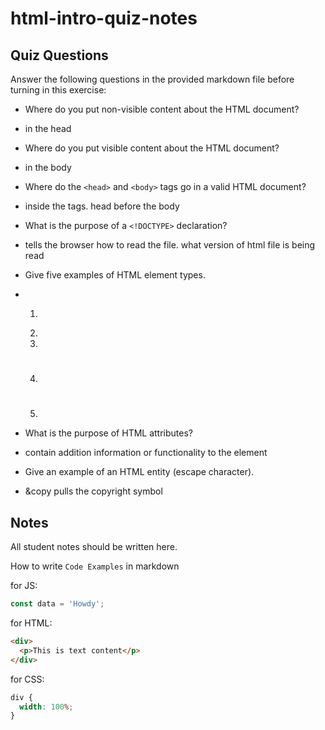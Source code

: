 # html-intro-quiz-notes

## Quiz Questions

Answer the following questions in the provided markdown file before turning in this exercise:

- Where do you put non-visible content about the HTML document?

- in the head

- Where do you put visible content about the HTML document?

- in the body

- Where do the `<head>` and `<body>` tags go in a valid HTML document?

- inside the <html></html> tags. head before the body

- What is the purpose of a `<!DOCTYPE>` declaration?

- tells the browser how to read the file. what version of html file is being read

- Give five examples of HTML element types.

- 1. <p></p>
  2. <head></head>
  3. <title></title>
  4. <h1></h1>
  5. <ul></ul>

- What is the purpose of HTML attributes?

- contain addition information or functionality to the element

- Give an example of an HTML entity (escape character).

- &copy pulls the copyright symbol

## Notes

All student notes should be written here.

How to write `Code Examples` in markdown

for JS:

```js
const data = 'Howdy';
```

for HTML:

```html
<div>
  <p>This is text content</p>
</div>
```

for CSS:

```css
div {
  width: 100%;
}
```
